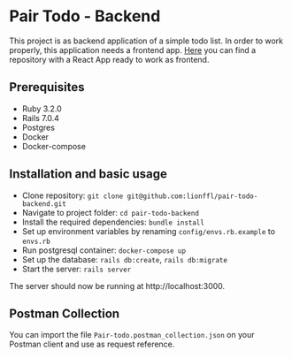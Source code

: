 # Pair Todo - Backend

This project is as backend application of a simple todo list. In order to work properly, this application needs a frontend app. [Here](https://github.com/lionffl/pair-todo-frontend) you can find a repository with a React App ready to work as frontend.

## Prerequisites

* Ruby 3.2.0
* Rails 7.0.4
* Postgres
* Docker
* Docker-compose

## Installation and basic usage

* Clone repository: `git clone git@github.com:lionffl/pair-todo-backend.git`
* Navigate to project folder: `cd pair-todo-backend`
* Install the required dependencies: `bundle install`
* Set up environment variables by renaming `config/envs.rb.example` to `envs.rb`
* Run postgresql container: `docker-compose up`
* Set up the database: `rails db:create`, `rails db:migrate`
* Start the server: `rails server`

The server should now be running at http://localhost:3000.

## Postman Collection

You can import the file `Pair-todo.postman_collection.json` on your Postman client and use as request reference.
